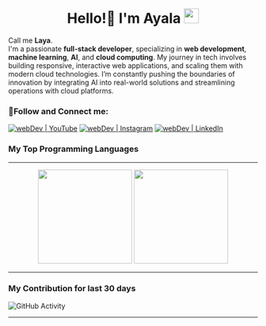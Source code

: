 
<h1 align="center">
Hello!👋 I'm Ayala
  <img src="https://media.giphy.com/media/hvRJCLFzcasrR4ia7z/giphy.gif" width="30"></h1>
  
Call me **Laya**.<br>
I'm a passionate **full-stack developer**, specializing in **web development**, **machine learning**, **AI**, and **cloud computing**. My journey in tech involves building responsive, interactive web applications, and scaling them with modern cloud technologies. I’m constantly pushing the boundaries of innovation by integrating AI into real-world solutions and streamlining operations with cloud platforms.
### 🤝Follow and Connect me:
[<img alt="webDev | YouTube" src="https://img.shields.io/badge/youtube-FF0000.svg?&style=for-the-badge&logo=youtube&logoColor=white" />][youtube]
[<img alt="webDev | Instagram" src="https://img.shields.io/badge/instagram-E4405F.svg?&style=for-the-badge&logo=instagram&logoColor=white" />][instagram]
[<img alt="webDev | LinkedIn" src="https://img.shields.io/badge/linkedin-0077B5.svg?&style=for-the-badge&logo=linkedin&logoColor=white" />][linkedin]




### My Top Programming Languages
---
<div align="center">
  <img height="190em" src="https://github-readme-stats.vercel.app/api/top-langs/?username=ranseraya&layout=compact&theme=react"/>
  <img height="190em" src="https://github-readme-stats-eight-theta.vercel.app/api?username=ranseraya&show_icons=true&theme=react&include_all_commits=true&count_private=true"/>
</div>

---
### My Contribution for last 30 days

![GitHub Activity](https://github-readme-activity-graph.vercel.app/graph?username=ranseraya&theme=react-dark)


---



[youtube]: https://www.youtube.com/@ranseraya
[instagram]: https://www.instagram.com/ranseraya
[linkedin]: https://www.linkedin.com/in/ranseraya

